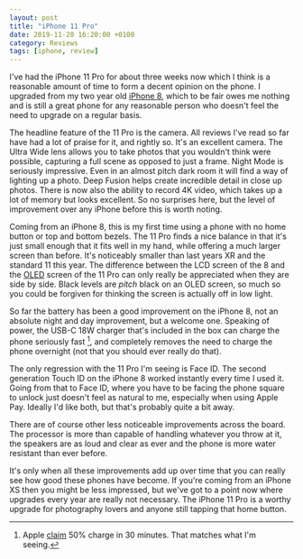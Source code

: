```yaml
---
layout: post
title: "iPhone 11 Pro"
date: 2019-11-20 16:20:00 +0100
category: Reviews
tags: [iphone, review]
---
```


I've had the iPhone 11 Pro for about three weeks now which I think is a reasonable amount of time to form a decent opinion on the phone. I upgraded from my two year old [iPhone 8][i8], which to be fair owes me nothing and is still a great phone for any reasonable person who doesn't feel the need to upgrade on a regular basis.

The headline feature of the 11 Pro is the camera. All reviews I've read so far have had a lot of praise for it, and rightly so. It's an excellent camera. The Ultra Wide lens allows you to take photos that you wouldn't think were possible, capturing a full scene as opposed to just a frame. Night Mode is seriously impressive. Even in an almost pitch dark room it will find a way of lighting up a photo. Deep Fusion helps create incredible detail in close up photos. There is now also the ability to record 4K video, which takes up a lot of memory but looks excellent. So no surprises here, but the level of improvement over any iPhone before this is worth noting.

Coming from an iPhone 8, this is my first time using a phone with no home button or top and bottom bezels. The 11 Pro finds a nice balance in that it's just small enough that it fits well in my hand, while offering a much larger screen than before. It's noticeably smaller than last years XR and the standard 11 this year. The difference between the LCD screen of the 8 and the [OLED][oled] screen of the 11 Pro can only really be appreciated when they are side by side. Black levels are *pitch* black on an OLED screen, so much so you could be forgiven for thinking the screen is actually off in low light. 

So far the battery has been a good improvement on the iPhone 8, not an absolute night and day improvement, but a welcome one. Speaking of power, the USB-C 18W charger that's included in the box can charge the phone seriously fast [^1], and completely removes the need to charge the phone overnight (not that you should ever really do that).

The only regression with the 11 Pro I'm seeing is Face ID. The second generation Touch ID on the iPhone 8 worked instantly every time I used it. Going from that to Face ID, where you have to be facing the phone square to unlock just doesn't feel as natural to me, especially when using Apple Pay. Ideally I'd like both, but that's probably quite a bit away. 

There are of course other less noticeable improvements across the board. The processor is more than capable of handling whatever you throw at it, the speakers are as loud and clear as ever and the phone is more water resistant than ever before. 

It's only when all these improvements add up over time that you can really see how good these phones have become. If you're coming from an iPhone XS then you might be less impressed, but we've got to a point now where upgrades every year are really not necessary. The iPhone 11 Pro is a worthy upgrade for photography lovers and anyone still tapping that home button. 

[i8]:https://colm.io/2017/11/13/iphone-8
[oled]:https://en.wikipedia.org/wiki/OLED
[claim]:https://support.apple.com/en-us/HT208137

[^1]: Apple [claim][claim] 50% charge in 30 minutes. That matches what I'm seeing.

